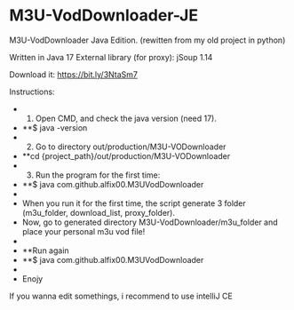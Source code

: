 # M3U-VodDownloader-JE
M3U-VodDownloader Java Edition. (rewitten from my old project in python)

Written in Java 17
External library (for proxy): jSoup 1.14

Download it: https://bit.ly/3NtaSm7

Instructions:

- 1) Open CMD, and check the java version (need 17). 
- **$ java -version
- 2) Go to directory out/production/M3U-VODownloader
- **cd {project_path}/out/production/M3U-VODownloader
- 3) Run the program for the first time:
- **$ java com.github.alfix00.M3UVodDownloader
- 
- When you run it for the first time, the script generate 3 folder (m3u_folder, download_list, proxy_folder).
- Now, go to generated directory M3U-VodDownloader/m3u_folder and place your personal m3u vod file! 
- 
- **Run again 
- **$ java com.github.alfix00.M3UVodDownloader
- 
- Enojy




If you wanna edit somethings, i recommend to use intelliJ CE

